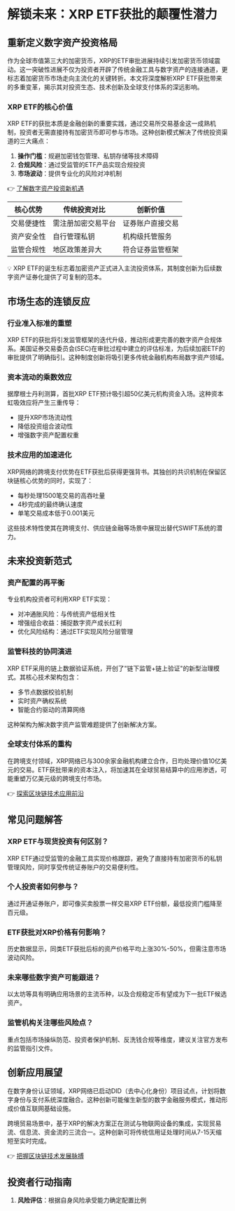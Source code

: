 # 解锁未来：XRP ETF获批的颠覆性潜力

## 重新定义数字资产投资格局

作为全球市值第三大的加密货币，XRP的ETF审批进展持续引发加密货币领域震动。这一突破性进展不仅为投资者开辟了传统金融工具与数字资产的连接通道，更标志着加密货币市场走向主流化的关键转折。本文将深度解析XRP ETF获批带来的多重变革，揭示其对投资生态、技术创新及全球支付体系的深远影响。

### XRP ETF的核心价值

XRP ETF的获批本质是金融创新的重要实践，通过交易所交易基金这一成熟机制，投资者无需直接持有加密货币即可参与市场。这种创新模式解决了传统投资渠道的三大痛点：

1. **操作门槛**：规避加密钱包管理、私钥存储等技术障碍
2. **合规风险**：通过受监管的ETF产品实现合规投资
3. **市场波动**：提供专业化的风险对冲机制

👉 [了解数字资产投资新机遇](https://bit.ly/okx_welcome)

| 核心优势 | 传统投资对比 | 创新价值 |
|---------|-------------|---------|
| 交易便捷性 | 需注册加密交易平台 | 证券账户直接交易 |
| 资产安全性 | 自行管理私钥 | 机构级托管服务 |
| 监管合规性 | 地区政策差异大 | 符合证券监管框架 |

💡 XRP ETF的诞生标志着加密资产正式进入主流投资体系，其制度创新为后续数字资产证券化提供了可复制的范本。

## 市场生态的连锁反应

### 行业准入标准的重塑

XRP ETF的获批将引发监管框架的迭代升级，推动形成更完善的数字资产合规体系。美国证券交易委员会(SEC)在审批过程中建立的评估标准，为后续加密ETF的审批提供了明确指引。这种制度创新将吸引更多传统金融机构布局数字资产领域。

### 资本流动的乘数效应

据摩根士丹利测算，首批XRP ETF预计吸引超50亿美元机构资金入场。这种资本虹吸效应将产生三重传导：
- 提升XRP市场流动性
- 降低投资组合波动性
- 增强数字资产配置权重

### 技术应用的加速进化

XRP网络的跨境支付优势在ETF获批后获得更强背书。其独创的共识机制在保留区块链核心优势的同时，实现了：
- 每秒处理1500笔交易的高吞吐量
- 4秒完成的最终确认速度
- 单笔交易成本低于0.001美元

这些技术特性使其在跨境支付、供应链金融等场景中展现出替代SWIFT系统的潜力。

## 未来投资新范式

### 资产配置的再平衡

专业机构投资者可利用XRP ETF实现：
- 对冲通胀风险：与传统资产低相关性
- 增强组合收益：捕捉数字资产成长红利
- 优化风险结构：通过ETF实现风险分层管理

### 监管科技的协同演进

XRP ETF采用的链上数据验证系统，开创了"链下监管+链上验证"的新型治理模式。其核心技术架构包含：
- 多节点数据校验机制
- 实时资产确权系统
- 智能合约驱动的清算网络

这种架构为解决数字资产监管难题提供了创新解决方案。

### 全球支付体系的重构

在跨境支付领域，XRP网络已与300余家金融机构建立合作，日均处理价值10亿美元的交易。ETF获批带来的资本注入，将加速其在全球贸易结算中的应用渗透，可能重塑万亿美元级的跨境支付市场。

👉 [探索区块链技术应用前沿](https://bit.ly/okx_welcome)

## 常见问题解答

### XRP ETF与现货投资有何区别？
XRP ETF通过受监管的金融工具实现价格跟踪，避免了直接持有加密货币的私钥管理风险，同时享受传统证券账户的交易便利性。

### 个人投资者如何参与？
通过开通证券账户，即可像买卖股票一样交易XRP ETF份额，最低投资门槛降至百元级。

### ETF获批对XRP价格有何影响？
历史数据显示，同类ETF获批后标的资产价格平均上涨30%-50%，但需注意市场波动风险。

### 未来哪些数字资产可能跟进？
以太坊等具有明确应用场景的主流币种，以及合规稳定币有望成为下一批ETF候选资产。

### 监管机构关注哪些风险点？
重点包括市场操纵防范、投资者保护机制、反洗钱合规等维度，建议关注官方发布的监管指引文件。

## 创新应用展望

在数字身份认证领域，XRP网络已启动DID（去中心化身份）项目试点，计划将数字身份与支付系统深度融合。这种创新可能催生新型的数字金融服务模式，推动形成价值互联网基础设施。

跨境贸易场景中，基于XRP的解决方案正在测试与物联网设备的集成，实现贸易流、信息流、资金流的三流合一。这种创新可将传统信用证处理时间从7-15天缩短至实时完成。

👉 [把握区块链技术发展脉搏](https://bit.ly/okx_welcome)

## 投资者行动指南

1. **风险评估**：根据自身风险承受能力确定配置比例